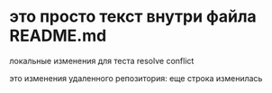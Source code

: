 # это просто текст внутри файла README.md

локальные изменения для теста resolve conflict

это изменения удаленного репозитория:
еще строка изменилась